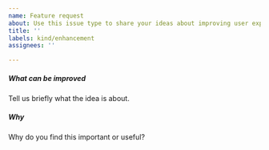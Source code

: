 ```yaml
---
name: Feature request
about: Use this issue type to share your ideas about improving user experience and functionality.
title: ''
labels: kind/enhancement
assignees: ''

---
```


<!--
Thanks for your interest in the istio-workspace project. 

Please tell us what kind of enhancement you are looking for!

YOU CAN DELETE THIS TEXT BEFORE SUBMITTING THE ISSUE
-->

##### What can be improved

Tell us briefly what the idea is about.

##### Why

Why do you find this important or useful?
